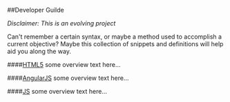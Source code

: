##Developer Guilde

_Disclaimer: This is an evolving project_

Can't remember a certain syntax, or maybe a method used to accomplish a current objective? Maybe this collection of snippets and definitions will help aid you along the way.

####[HTML5](https://github.com/nauerster/developer-guides/blob/master/code/HTML.md)
some overview text here...

####[AngularJS](https://github.com/nauerster/developer-guides/blob/master/code/AngularJS.md)
some overview text here...

####[JS](https://github.com/nauerster/developer-guides/blob/master/code/JS.md)
some overview text here...



